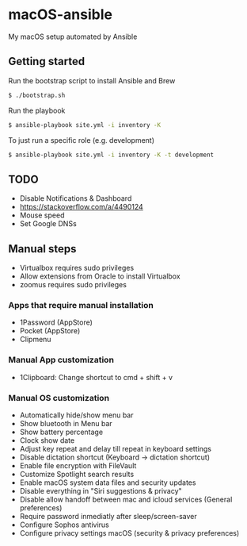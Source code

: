 # macOS-ansible

My macOS setup automated by Ansible

## Getting started

Run the bootstrap script to install Ansible and Brew

```sh
$ ./bootstrap.sh
```

Run the playbook

```sh
$ ansible-playbook site.yml -i inventory -K
```

To just run a specific role (e.g. development)

```sh
$ ansible-playbook site.yml -i inventory -K -t development
```

## TODO
* Disable Notifications & Dashboard
* https://stackoverflow.com/a/4490124
* Mouse speed
* Set Google DNSs

## Manual steps
* Virtualbox requires sudo privileges
* Allow extensions from Oracle to install Virtualbox
* zoomus requires sudo privileges

### Apps that require manual installation
* 1Password (AppStore)
* Pocket (AppStore)
* Clipmenu

### Manual App customization
* 1Clipboard: Change shortcut to cmd + shift + v


### Manual OS customization
* Automatically hide/show menu bar
* Show bluetooth in Menu bar
* Show battery percentage
* Clock show date
* Adjust key repeat and delay till repeat in keyboard settings
* Disable dictation shortcut (Keyboard -> dictation shortcut)
* Enable file encryption with FileVault
* Customize Spotlight search results
* Enable macOS system data files and security updates
* Disable everything in "Siri suggestions & privacy"
* Disable allow handoff between mac and icloud services (General preferences)
* Require password inmediatly after sleep/screen-saver
* Configure Sophos antivirus
* Configure privacy settings macOS (security & privacy preferences)
